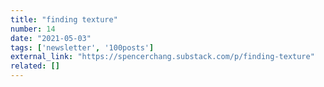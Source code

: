 ```yaml
---
title: "finding texture"
number: 14
date: "2021-05-03"
tags: ['newsletter', '100posts']
external_link: "https://spencerchang.substack.com/p/finding-texture"
related: []
---
```


